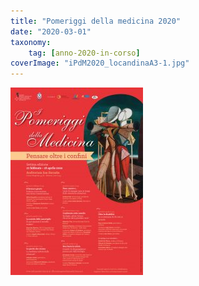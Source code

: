 ```yaml
---
title: "Pomeriggi della medicina 2020"
date: "2020-03-01"
taxonomy: 
    tag: [anno-2020-in-corso]
coverImage: "iPdM2020_locandinaA3-1.jpg"
---
```


[![](images/iPdM2020_locandinaA3-1-212x300.jpg)](http://198.211.122.197/diabetwp/wordpress/wp-content/uploads/2020/03/iPdM2020_locandinaA3-1.jpg)
